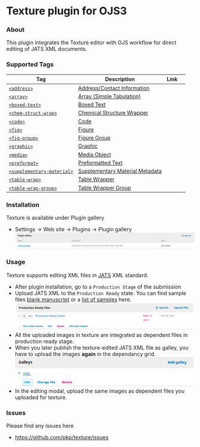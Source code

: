 Texture plugin for OJS3
=======================
### About
This plugin integrates the Texture editor with OJS workflow for direct editing of JATS XML documents.
### Supported Tags
Tag| Description| Link| | 
| --- | --- | --- | --- 
[`<address>`](https://jats.nlm.nih.gov/archiving/tag-library/1.3d1/element/address.html)| [Address/Contact Information](https://jats.nlm.nih.gov/archiving/tag-library/1.3d1/element/address.html)
[`<array>`](https://jats.nlm.nih.gov/archiving/tag-library/1.3d1/element/array.html)| [Array (Simple Tabulation)](https://jats.nlm.nih.gov/archiving/tag-library/1.3d1/element/array.html)
[`<boxed-text>`](https://jats.nlm.nih.gov/archiving/tag-library/1.3d1/element/boxed-text.html)| [Boxed Text](https://jats.nlm.nih.gov/archiving/tag-library/1.3d1/element/boxed-text.html)
[`<chem-struct-wrap>`](https://jats.nlm.nih.gov/archiving/tag-library/1.3d1/element/chem-struct-wrap.html)| [Chemical Structure Wrapper](https://jats.nlm.nih.gov/archiving/tag-library/1.3d1/element/chem-struct-wrap.html)
[`<code>`](https://jats.nlm.nih.gov/archiving/tag-library/1.3d1/element/code.html)| [Code](https://jats.nlm.nih.gov/archiving/tag-library/1.3d1/element/code.html)
[`<fig>`](https://jats.nlm.nih.gov/archiving/tag-library/1.3d1/element/fig.html)| [Figure](https://jats.nlm.nih.gov/archiving/tag-library/1.3d1/element/fig.html)
[`<fig-group>`](https://jats.nlm.nih.gov/archiving/tag-library/1.3d1/element/fig-group.html)| [Figure Group](https://jats.nlm.nih.gov/archiving/tag-library/1.3d1/element/fig-group.html)
[`<graphic>`](https://jats.nlm.nih.gov/archiving/tag-library/1.3d1/element/graphic.html)| [Graphic](https://jats.nlm.nih.gov/archiving/tag-library/1.3d1/element/graphic.html)
[`<media>`](https://jats.nlm.nih.gov/archiving/tag-library/1.3d1/element/media.html)| [Media Object](https://jats.nlm.nih.gov/archiving/tag-library/1.3d1/element/media.html)
[`<preformat>`](https://jats.nlm.nih.gov/archiving/tag-library/1.3d1/element/preformat.html)| [Preformatted Text](https://jats.nlm.nih.gov/archiving/tag-library/1.3d1/element/preformat.html)
[`<supplementary-material>`](https://jats.nlm.nih.gov/archiving/tag-library/1.3d1/element/supplementary-material.html)| [Supplementary Material Metadata](https://jats.nlm.nih.gov/archiving/tag-library/1.3d1/element/supplementary-material.html)
[`<table-wrap>`](https://jats.nlm.nih.gov/archiving/tag-library/1.3d1/element/table-wrap.html)| [Table Wrapper](https://jats.nlm.nih.gov/archiving/tag-library/1.3d1/element/table-wrap.html)
[`<table-wrap-group>`](https://jats.nlm.nih.gov/archiving/tag-library/1.3d1/element/table-wrap-group.html)| [Table Wrapper Group](https://jats.nlm.nih.gov/archiving/tag-library/1.3d1/element/table-wrap-group.html)
### Installation
Texture is available under Plugin gallery
 
* Settings -> Web site -> Plugins -> Plugin gallery 
![texture_plugin](docs/plugin_gallery.png)
### Usage
Texture supports editing XML files in [JATS](https://jats.nlm.nih.gov/archiving/1.1/) XML standard.
* After plugin installation,  go to a `Production Stage` of the submission
* Upload JATS XML to the  `Production Ready` state. You can find sample files [blank manuscript](https://github.com/substance/texture/tree/master/data/blank) or a [list of samples](https://github.com/substance/texture/tree/master/data/) here.
![production_ready_edit](docs/production_ready_edit.png)
* All the uploaded images in texture are integrated as dependent files in production ready stage.
* When you later publish the texture-edited JATS XML file as galley, you have to upload the images **again** in the dependancy grid.
![gallery_edit](docs/galley_edit.png)
* In the editing modal, upload the same images as dependent files you uploaded for texture.  
### Issues
Please find any issues here 
* https://github.com/pkp/texture/issues
